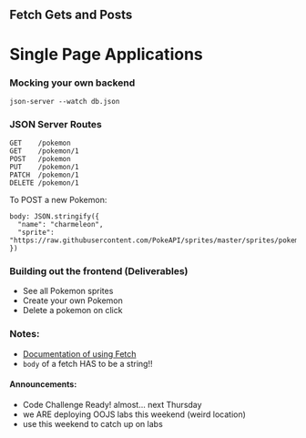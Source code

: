## Fetch Gets and Posts
# Single Page Applications

### Mocking your own backend
```
json-server --watch db.json
```

### JSON Server Routes
```
GET    /pokemon
GET    /pokemon/1
POST   /pokemon
PUT    /pokemon/1
PATCH  /pokemon/1
DELETE /pokemon/1
```
To POST a new Pokemon:
```
body: JSON.stringify({
  "name": "charmeleon",
  "sprite": "https://raw.githubusercontent.com/PokeAPI/sprites/master/sprites/pokemon/5.png"
})
```

### Building out the frontend (Deliverables)
- See all Pokemon sprites
- Create your own Pokemon
- Delete a pokemon on click

### Notes:
- [Documentation of using Fetch](https://developer.mozilla.org/en-US/docs/Web/API/Fetch_API/Using_Fetch)
- `body` of a fetch HAS to be a string!!

#### Announcements:
- Code Challenge Ready! almost... next Thursday
- we ARE deploying OOJS labs this weekend (weird location)
- use this weekend to catch up on labs
